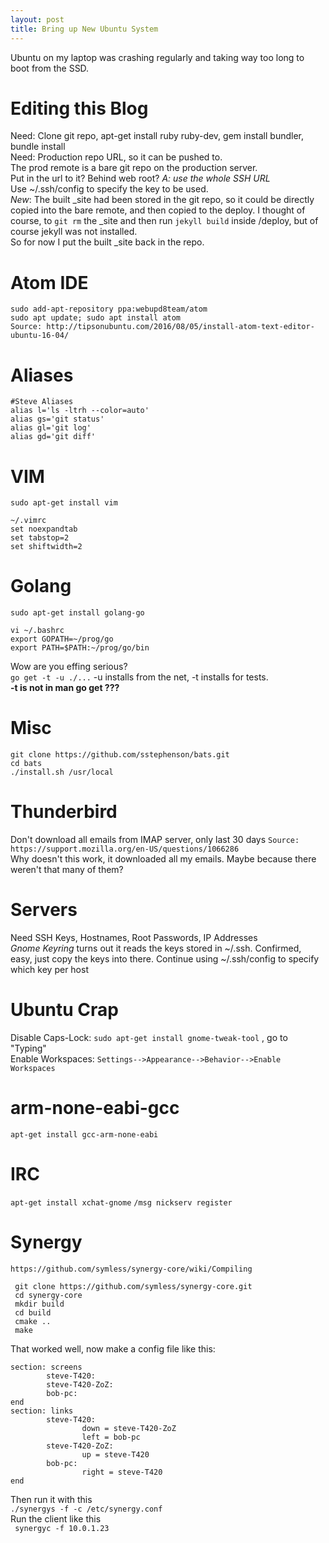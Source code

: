 ```yaml
---
layout: post
title: Bring up New Ubuntu System
---
```

Ubuntu on my laptop was crashing regularly and taking way too long to boot from the SSD.  
  
# Editing this Blog
  Need: Clone git repo, apt-get install ruby ruby-dev, gem install bundler, bundle install  
Need: Production repo URL, so it can be pushed to.  
The prod remote is a bare git repo on the production server.  
Put in the url to it?  Behind web root?  *A:  use the whole SSH URL*  
Use ~/.ssh/config to specify the key to be used.  
*New*:  The built \_site had been stored in the git repo, so it
could be directly copied into the bare remote, and then copied to the deploy.
I thought of course, to `git rm` the \_site and then run `jekyll build`
inside /deploy, but of course jekyll was not installed.  
So for now I put the built \_site back in the repo.

# Atom IDE
`sudo add-apt-repository ppa:webupd8team/atom`  
`sudo apt update; sudo apt install atom`  
`Source: http://tipsonubuntu.com/2016/08/05/install-atom-text-editor-ubuntu-16-04/`

# Aliases
```
#Steve Aliases
alias l='ls -ltrh --color=auto'
alias gs='git status'
alias gl='git log'
alias gd='git diff'
```

# VIM
`sudo apt-get install vim`
```
~/.vimrc
set noexpandtab
set tabstop=2
set shiftwidth=2
```

# Golang
`sudo apt-get install golang-go`  
```
vi ~/.bashrc
export GOPATH=~/prog/go
export PATH=$PATH:~/prog/go/bin
```  
Wow are you effing serious?  
`go get -t -u ./...` -u installs from the net, -t installs for tests.  
**-t is not in man go get ???**
  
# Misc  
```
git clone https://github.com/sstephenson/bats.git
cd bats
./install.sh /usr/local
```

# Thunderbird
Don't download all emails from IMAP server, only last 30 days
`Source: https://support.mozilla.org/en-US/questions/1066286`  
Why doesn't this work, it downloaded all my emails.  Maybe because there weren't that many of them?

# Servers
Need SSH Keys, Hostnames, Root Passwords, IP Addresses  
_Gnome Keyring_ turns out it reads the keys stored in ~/.ssh.  Confirmed, easy, just copy the keys into there.  Continue using ~/.ssh/config to specify which key per host

# Ubuntu Crap
Disable Caps-Lock:  `sudo apt-get install gnome-tweak-tool`  , go to "Typing"  
Enable Workspaces:  `Settings-->Appearance-->Behavior-->Enable Workspaces`

# arm-none-eabi-gcc  
`apt-get install gcc-arm-none-eabi`
  
# IRC
`apt-get install xchat-gnome`
`/msg nickserv register`

# Synergy
`https://github.com/symless/synergy-core/wiki/Compiling`  
```
 git clone https://github.com/symless/synergy-core.git
 cd synergy-core
 mkdir build
 cd build
 cmake ..
 make
```
That worked well, now make a config file like this:  
```
section: screens
        steve-T420:
        steve-T420-ZoZ:
        bob-pc:
end
section: links
        steve-T420:
                down = steve-T420-ZoZ
                left = bob-pc
        steve-T420-ZoZ:
                up = steve-T420
        bob-pc:
                right = steve-T420
end
```
Then run it with this  
`./synergys -f -c /etc/synergy.conf`  
Run the client like this  
` synergyc -f 10.0.1.23`

